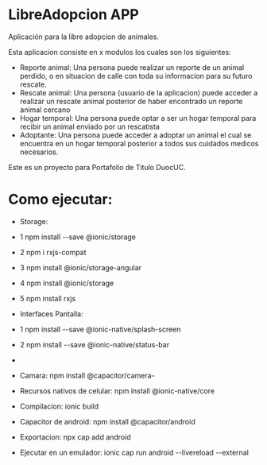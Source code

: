 
# LibreAdopcion APP
Aplicación para la libre adopcion de animales.


Esta aplicacion consiste en x modulos los cuales son los siguientes:

- Reporte animal: Una persona puede realizar un reporte de un animal perdido, o en situacion de calle con toda su informacion para su futuro rescate.
- Rescate animal: Una persona (usuario de la aplicacion) puede acceder a realizar un rescate animal posterior de haber encontrado un reporte animal cercano 
- Hogar temporal: Una persona puede optar a ser un hogar temporal para recibir un animal enviado por un rescatista 
- Adoptante: Una persona puede acceder a adoptar un animal el cual se encuentra en un hogar temporal posterior a todos sus cuidados medicos necesarios.

Este es un proyecto para Portafolio de Titulo DuocUC.



# Como ejecutar:
- Storage: 
- 1 npm install --save @ionic/storage
- 2 npm i rxjs-compat
- 3 npm install @ionic/storage-angular
- 4 npm install @ionic/storage
- 5 npm install rxjs



- Interfaces Pantalla:
- 1 npm install --save @ionic-native/splash-screen
- 2 npm install --save @ionic-native/status-bar
- 
- Camara: npm install @capacitor/camera-
- Recursos nativos de celular: npm install @ionic-native/core
- Compilacion: ionic build
- Capacitor de android: npm install @capacitor/android
- Exportacion: npx cap add android
- Ejecutar en un emulador: ionic cap run android --livereload --external








